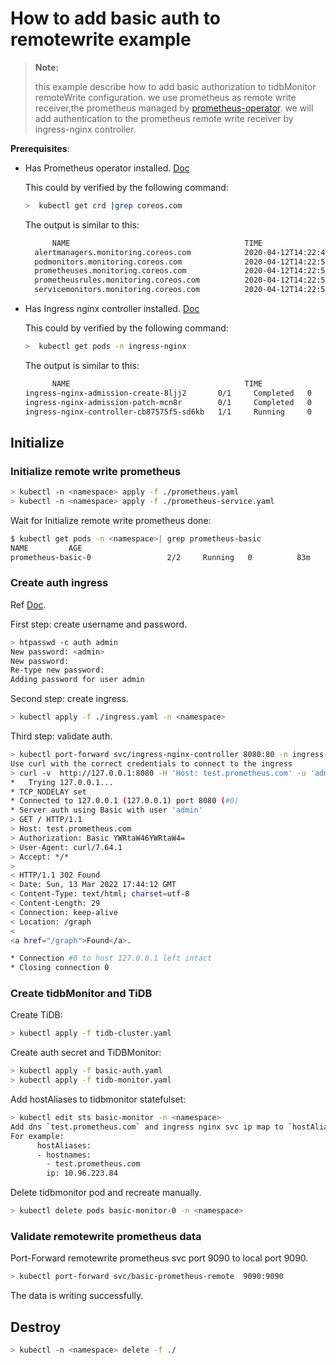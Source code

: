 # How to add basic auth to remotewrite example

> **Note:**
>
> this example describe how to add basic authorization to tidbMonitor remoteWrite configuration.
> we use prometheus as remote write receiver,the prometheus managed by [prometheus-operator](https://github.com/coreos/prometheus-operator).
> we will add authentication to the prometheus remote write receiver by ingress-nginx controller.

**Prerequisites**: 
- Has Prometheus operator installed. [Doc](https://github.com/coreos/kube-prometheus)
    
  This could by verified by the following command:
  
  ```bash
  >  kubectl get crd |grep coreos.com
  ```
  
  The output is similar to this:
  
  ```bash
        NAME                                       TIME
    alertmanagers.monitoring.coreos.com            2020-04-12T14:22:49Z
    podmonitors.monitoring.coreos.com              2020-04-12T14:22:50Z
    prometheuses.monitoring.coreos.com             2020-04-12T14:22:50Z
    prometheusrules.monitoring.coreos.com          2020-04-12T14:22:50Z
    servicemonitors.monitoring.coreos.com          2020-04-12T14:22:51Z
  ```

- Has Ingress nginx controller installed. [Doc](https://kubernetes.github.io/ingress-nginx/)

  This could by verified by the following command:

  ```bash
  >  kubectl get pods -n ingress-nginx 
  ```

  The output is similar to this:

  ```bash
        NAME                                       TIME
  ingress-nginx-admission-create-8ljj2       0/1     Completed   0          79m
  ingress-nginx-admission-patch-mcn8r        0/1     Completed   0          79m
  ingress-nginx-controller-cb87575f5-sd6kb   1/1     Running     0          79m

  ``` 
## Initialize

### Initialize remote write prometheus
```bash
> kubectl -n <namespace> apply -f ./prometheus.yaml
> kubectl -n <namespace> apply -f ./prometheus-service.yaml
```

Wait for Initialize remote write prometheus done:

```bash
$ kubectl get pods -n <namespace>| grep prometheus-basic
NAME         AGE
prometheus-basic-0                 2/2     Running   0          83m
```

### Create auth ingress
Ref [Doc](https://kubernetes.github.io/ingress-nginx/examples/auth/basic/).

First step: create username and password.
```bash
> htpasswd -c auth admin
New password: <admin>
New password:
Re-type new password:
Adding password for user admin
```

Second step: create ingress.
```bash
> kubectl apply -f ./ingress.yaml -n <namespace>
```

Third step: validate auth.
```bash
> kubectl port-forward svc/ingress-nginx-controller 8080:80 -n ingress-nginx
Use curl with the correct credentials to connect to the ingress
> curl -v  http://127.0.0.1:8080 -H 'Host: test.prometheus.com' -u 'admin:admin'
*   Trying 127.0.0.1...
* TCP_NODELAY set
* Connected to 127.0.0.1 (127.0.0.1) port 8080 (#0)
* Server auth using Basic with user 'admin'
> GET / HTTP/1.1
> Host: test.prometheus.com
> Authorization: Basic YWRtaW46YWRtaW4=
> User-Agent: curl/7.64.1
> Accept: */*
> 
< HTTP/1.1 302 Found
< Date: Sun, 13 Mar 2022 17:44:12 GMT
< Content-Type: text/html; charset=utf-8
< Content-Length: 29
< Connection: keep-alive
< Location: /graph
< 
<a href="/graph">Found</a>.

* Connection #0 to host 127.0.0.1 left intact
* Closing connection 0
```

### Create tidbMonitor and TiDB

Create TiDB:
```bash
> kubectl apply -f tidb-cluster.yaml
```

Create auth secret and TiDBMonitor:
```bash
> kubectl apply -f basic-auth.yaml
> kubectl apply -f tidb-monitor.yaml
```

Add hostAliases to tidbmonitor statefulset:
```bash
> kubectl edit sts basic-monitor -n <namespace>
Add dns `test.prometheus.com` and ingress nginx svc ip map to `hostAliases` field.
For example:
      hostAliases:
      - hostnames:
        - test.prometheus.com
        ip: 10.96.223.84
```

Delete tidbmonitor pod and recreate manually.
```bash
> kubectl delete pods basic-monitor-0 -n <namespace>
```

### Validate remotewrite prometheus data

Port-Forward remotewrite prometheus svc port 9090 to local port 9090.
```bash
> kubectl port-forward svc/basic-prometheus-remote  9090:9090
```
The data is writing successfully.

## Destroy

```bash
> kubectl -n <namespace> delete -f ./
```
